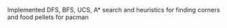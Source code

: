 Implemented DFS, BFS, UCS, A* search and heuristics for finding corners and food pellets for pacman 
